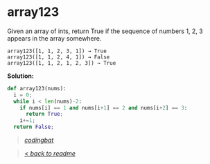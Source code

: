 # array123

Given an array of ints, return True if the sequence of numbers 1, 2, 3 appears in the array somewhere.

```
array123([1, 1, 2, 3, 1]) → True
array123([1, 1, 2, 4, 1]) → False
array123([1, 1, 2, 1, 2, 3]) → True
```

**Solution:**

```python
def array123(nums):
  i = 0;
  while i < len(nums)-2:
    if nums[i] == 1 and nums[i+1] == 2 and nums[i+2] == 3:
      return True;
    i+=1;
  return False;
```

> _[codingbat](https://codingbat.com/prob/p193604)_

> [< _back to readme_](FINDREPLACEREADME)